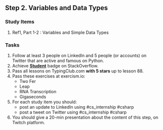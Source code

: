 ## Step 2. Variables and Data Types

### Study Items
  1. Ref1, Part 1-2 : Variables and Simple Data Types

### Tasks

  1. Follow at least 3 people on LinkedIn and 5 people (or accounts) on Twitter that are active and famous on Python.
  2. Achieve [**Student**](https://stackoverflow.com/help/badges/2/student) badge on StackOverflow.
  3. Pass all lessons on TypingClub.com **with 5 stars** up to lesson 88.
  4. Pass these exercises at exercism.io:  
      - Two Fer  
      - Leap  
      - RNA Transcription  
      - Gigaseconds  
  5. For each study item you should:  
     - post an update to LinkedIn using #cs_internship #csharp  
     - post a tweet on Twitter using #cs_internship #csharp
  6. You should give a 20-min presentation about the content of this step, on Twitch platform.
